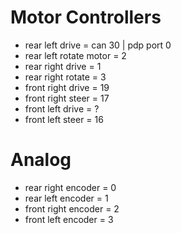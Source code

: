 # Motor Controllers

- rear left drive = can 30 | pdp port 0
- rear left rotate motor = 2
- rear right drive = 1
- rear right rotate = 3
- front right drive = 19
- front right steer = 17
- front left drive = ?
- front left steer = 16

# Analog

- rear right encoder = 0
- rear left encoder = 1
- front right encoder = 2
- front left encoder = 3

#
